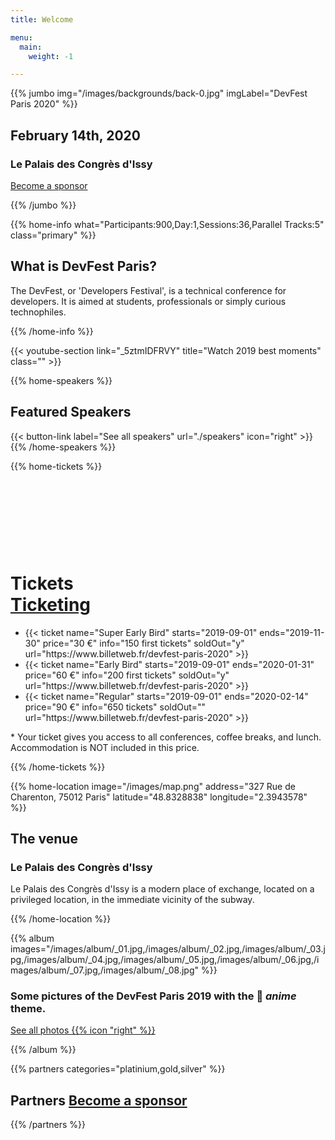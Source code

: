 ```yaml
---
title: Welcome

menu:
  main:
    weight: -1

---
```



{{% jumbo img="/images/backgrounds/back-0.jpg" imgLabel="DevFest Paris 2020" %}}

## February 14th, 2020
### Le Palais des Congrès d'Issy

<a class="btn primary btn-lg" style="margin-top: 1em;" href="https://docs.google.com/presentation/d/e/2PACX-1vRSyPr5tT4B5IuXX-s9XpYAbrQoy9Jf6awzT7y4dg2tH5bdJFfCHA3gwwBG3gYWEjWhKCxNBU8N2fDN/pub?start=false&loop=false&delayms=0" target="_blank">Become a sponsor</a>

<!--
<a class="btn primary btn-lg" href="https://conference-hall.io/public/event/ODBtjOW9rpElZKnhzuXF" target="_blank">
    <svg class="icon icon-cfp"><use xlink:href="#cfp"></use></svg>Submit a presentation
</a>
-->

{{% /jumbo %}}

{{% home-info what="Participants:900,Day:1,Sessions:36,Parallel Tracks:5" class="primary" %}}

## What is DevFest Paris?

The DevFest, or 'Developers Festival', is a technical conference for developers. 
It is aimed at students, professionals or simply curious technophiles.

{{% /home-info %}}

{{< youtube-section link="_5ztmIDFRVY" title="Watch 2019 best moments" class="" >}}

{{% home-speakers %}}
## Featured Speakers

<!--
{{< button-link label="Submit a presentation"
                url="https://conference-hall.io/public/event/ODBtjOW9rpElZKnhzuXF"
                icon="cfp" >}}
-->
                
{{< button-link label="See all speakers"
                url="./speakers"
                icon="right" >}}
{{% /home-speakers %}}

<!--
{{% home-subscribe  class="primary" %}}

## Get notified about the important conference updates

{{% /home-subscribe %}}
-->

<!-- {{< figure src="/images/backgrounds/back-0.jpg" alt="artwork devfest 2020" class="home__artwork" >}} -->

<!-- ... -->

{{% home-tickets %}}
# Tickets <a class="btn primary" href="https://www.billetweb.fr/devfest-paris-2020" target="_blank"><svg class="icon icon-cfp"><use xlink:href="#ticket"></use></svg>Ticketing</a>

<ul>
<li>{{< ticket name="Super Early Bird"
           starts="2019-09-01"
           ends="2019-11-30"
           price="30 €"
           info="150 first tickets"
           soldOut="y"
           url="https://www.billetweb.fr/devfest-paris-2020" >}}</li>
<li>{{< ticket name="Early Bird"
           starts="2019-09-01"
           ends="2020-01-31"
           price="60 €"
           info="200 first tickets"
           soldOut="y"
           url="https://www.billetweb.fr/devfest-paris-2020" >}}</li>
<li>{{< ticket name="Regular"
           starts="2019-09-01"
           ends="2020-02-14"
           price="90 €"
           info="650 tickets"
           soldOut=""
           url="https://www.billetweb.fr/devfest-paris-2020" >}}</li>
</ul>

\* Your ticket gives you access to all conferences, coffee breaks, and lunch. Accommodation is NOT included in this price.

{{% /home-tickets %}}

<!-- ... -->

{{% home-location
    image="/images/map.png"
    address="327 Rue de Charenton, 75012 Paris"
    latitude="48.8328838"
    longitude="2.3943578" %}}

## The venue

### Le Palais des Congrès d'Issy

Le Palais des Congrès d'Issy is a modern place of exchange,
located on a privileged location,
in the immediate vicinity of the subway.

{{% /home-location %}}

<!-- ... -->

{{% album images="/images/album/_01.jpg,/images/album/_02.jpg,/images/album/_03.jpg,/images/album/_04.jpg,/images/album/_05.jpg,/images/album/_06.jpg,/images/album/_07.jpg,/images/album/_08.jpg" %}}

### Some pictures of the **DevFest Paris 2019** with the 👾 _anime_ theme.

<a class="btn primary" target="_blank" rel="noopener" href="https://photos.app.goo.gl/mqeEg2ixhHDZizVJ8">
    See all photos
    {{% icon "right" %}}
</a>

{{% /album  %}}

<!-- ... --> 

{{% partners categories="platinium,gold,silver" %}}

## Partners <a class="btn primary btn-lg" style="margin-top: 1em;" href="https://docs.google.com/presentation/d/e/2PACX-1vRSyPr5tT4B5IuXX-s9XpYAbrQoy9Jf6awzT7y4dg2tH5bdJFfCHA3gwwBG3gYWEjWhKCxNBU8N2fDN/pub?start=false&loop=false&delayms=0" target="_blank">Become a sponsor</a>

{{% /partners %}}

